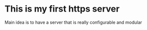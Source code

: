# This is my first https server
Main idea is to have a server that is really configurable and modular
